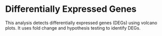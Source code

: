 # Differentially Expressed Genes

This analysis detects differentially expressed genes (DEGs) using volcano plots. It uses fold change and hypothesis testing to identify DEGs.
